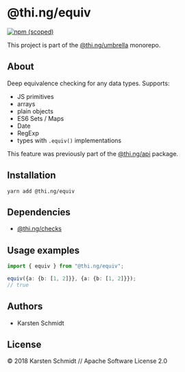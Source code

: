 # @thi.ng/equiv

[![npm (scoped)](https://img.shields.io/npm/v/@thi.ng/equiv.svg)](https://www.npmjs.com/package/@thi.ng/equiv)

This project is part of the
[@thi.ng/umbrella](https://github.com/thi-ng/umbrella/) monorepo.

## About

Deep equivalence checking for any data types. Supports:

- JS primitives
- arrays
- plain objects
- ES6 Sets / Maps
- Date
- RegExp
- types with `.equiv()` implementations

This feature was previously part of the
[@thi.ng/api](https://github.com/thi-ng/umbrella/tree/master/packages/api)
package.

## Installation

```
yarn add @thi.ng/equiv
```

## Dependencies

- [@thi.ng/checks](https://github.com/thi-ng/umbrella/tree/master/packages/checks)

## Usage examples

```typescript
import { equiv } from "@thi.ng/equiv";

equiv({a: {b: [1, 2]}}, {a: {b: [1, 2]}});
// true
```

## Authors

- Karsten Schmidt

## License

&copy; 2018 Karsten Schmidt // Apache Software License 2.0
